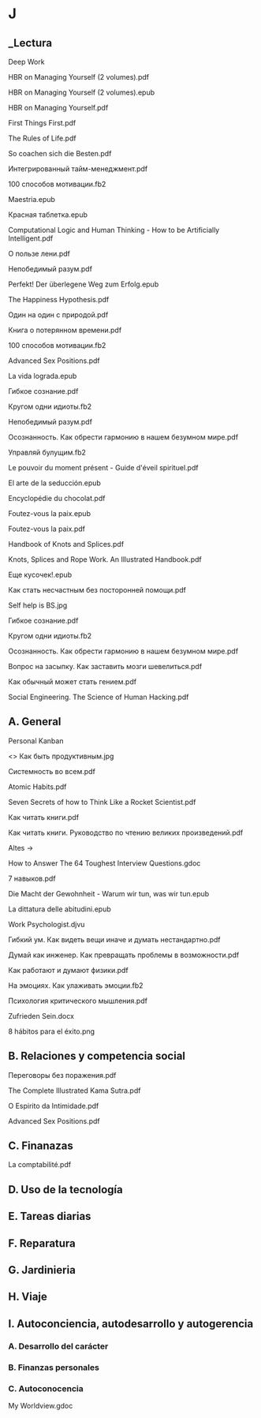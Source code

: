 # J
## _Lectura
Deep Work

HBR on Managing Yourself (2 volumes).pdf

HBR on Managing Yourself (2 volumes).epub

HBR on Managing Yourself.pdf

First Things First.pdf

The Rules of Life.pdf

So coachen sich die Besten.pdf

Интегрированный тайм-менеджмент.pdf

100 способов мотивации.fb2

Maestria.epub

Красная таблетка.epub

Computational Logic and Human Thinking - How to be Artificially Intelligent.pdf

О пользе лени.pdf

Непобедимый разум.pdf

Perfekt! Der überlegene Weg zum Erfolg.epub

The Happiness Hypothesis.pdf

Один на один с природой.pdf

Книга о потерянном времени.pdf

100 способов мотивации.fb2

Advanced Sex Positions.pdf

La vida lograda.epub

Гибкое сознание.pdf

Кругом одни идиоты.fb2

Непобедимый разум.pdf

Осознанность. Как обрести гармонию в нашем безумном мире.pdf

Управляй булущим.fb2

Le pouvoir du moment présent - Guide d'éveil spirituel.pdf

El arte de la seducción.epub

Encyclopédie du chocolat.pdf

Foutez-vous la paix.epub

Foutez-vous la paix.pdf

Handbook of Knots and Splices.pdf

Knots, Splices and Rope Work. An Illustrated Handbook.pdf

Еще кусочек!.epub

Как стать несчастным без посторонней помощи.pdf

Self help is BS.jpg

Гибкое сознание.pdf

Кругом одни идиоты.fb2

Осознанность. Как обрести гармонию в нашем безумном мире.pdf

Вопрос на засыпку. Как заставить мозги шевелиться.pdf

Как обычный может стать гением.pdf

Social Engineering. The Science of Human Hacking.pdf

## A. General
Personal Kanban

<> Как быть продуктивным.jpg

Системность во всем.pdf

Atomic Habits.pdf

Seven Secrets of how to Think Like a Rocket Scientist.pdf

Как читать книги.pdf

Как читать книги. Руководство по чтению великих произведений.pdf

Altes →

How to Answer  The 64 Toughest  Interview  Questions.gdoc

7 навыков.pdf

Die Macht der Gewohnheit - Warum wir tun, was wir tun.epub

La dittatura delle abitudini.epub

Work Psychologist.djvu

Гибкий ум. Как видеть вещи иначе и думать нестандартно.pdf

Думай как инженер. Как превращать проблемы в возможности.pdf

Как работают и думают физики.pdf

На эмоциях. Как улаживать эмоции.fb2

Психология критического мышления.pdf

Zufrieden Sein.docx

8 hábitos para el éxito.png

## B. Relaciones y competencia social
Переговоры без поражения.pdf

The Complete Illustrated Kama Sutra.pdf

O Espirito da Intimidade.pdf

Advanced Sex Positions.pdf

## C. Finanazas
La comptabilité.pdf

## D. Uso de la tecnología
## E. Tareas diarias
## F. Reparatura
## G. Jardinieria
## H. Viaje
## I. Autoconciencia, autodesarrollo y autogerencia
### A. Desarrollo del carácter


### B. Finanzas personales
### C. Autoconocencia
My Worldview.gdoc
